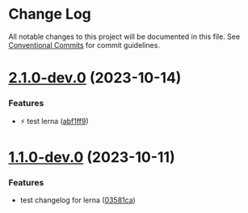 # Change Log

All notable changes to this project will be documented in this file.
See [Conventional Commits](https://conventionalcommits.org) for commit guidelines.

# [2.1.0-dev.0](https://github.com/isaurssaurav/pagination-js/compare/v2.0.2-dev.0...v2.1.0-dev.0) (2023-10-14)

### Features

- :zap: test lerna ([abf1ff9](https://github.com/isaurssaurav/pagination-js/commit/abf1ff944b635e734d3c4573c4320071fc6a845b))

# [1.1.0-dev.0](https://github.com/isaurssaurav/pagination-js/compare/v1.0.2-dev.0...v1.1.0-dev.0) (2023-10-11)

### Features

- test changelog for lerna ([03581ca](https://github.com/isaurssaurav/pagination-js/commit/03581ca1dcc951aba693f8e9d245efbadb4fbf11))
